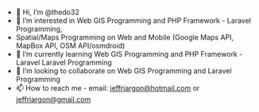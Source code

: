 - 👋 Hi, I’m @thedo32
- 👀 I’m interested in Web GIS Programming and PHP Framework - Laravel Programming, 
- Spatial/Maps Programming on Web and Mobile (Google Maps API, MapBox API, OSM API/osmdroid)
- 🌱 I’m currently learning Web GIS Programming and PHP Framework - Laravel Laravel Programming
- 💞️ I’m looking to collaborate on Web GIS Programming and Laravel Programming
- 📫 How to reach me - email: jeffriargon@hotmail.com or jeffriargon@gmail.com

<!---
thedo32/thedo32 is a ✨ special ✨ repository because its `README.md` (this file) appears on your GitHub profile.
You can click the Preview link to take a look at your changes.
--->
